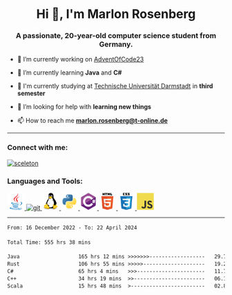 <h1 align="center"><a name="heading"></a>Hi 👋, I'm Marlon Rosenberg</h1>
<h3 align="center"><a name="heading"></a>A passionate, 20-year-old computer science student from Germany.</h3>

- 🔭 I’m currently working on [AdventOfCode23](https://github.com/Sc3l3t0n/AdventOfCode23)

- 🌱 I’m currently learning **Java** and **C#**

- 🏫 I'm currently studying at [Technische Universität Darmstadt](https://www.tu-darmstadt.de/) in **third semester**

- 🤝 I’m looking for help with **learning new things**

- 📫 How to reach me **marlon.rosenberg@t-online.de**

---

<h3 align="left"><a name="heading"></a>Connect with me:</h3>
<p align="left">
<a href="https://www.leetcode.com/sceleton" target="blank"><img align="center" src="https://raw.githubusercontent.com/rahuldkjain/github-profile-readme-generator/master/src/images/icons/Social/leet-code.svg" alt="sceleton" height="30" width="40" /></a>
</p>

<h3 align="left"><a name="heading"></a>Languages and Tools:</h3>
<p align="left"> 
  <a href="https://www.java.com" target="_blank" rel="noreferrer"> 
    <img src="https://raw.githubusercontent.com/devicons/devicon/master/icons/java/java-original.svg" alt="java" width="40" height="40"/> 
  </a>
  <a href="https://git-scm.com/" target="_blank" rel="noreferrer"> 
    <img src="https://www.vectorlogo.zone/logos/git-scm/git-scm-icon.svg" alt="git" width="40" height="40"/> 
  </a>
    <a href="https://www.linux.org/" target="_blank" rel="noreferrer"> 
    <img src="https://raw.githubusercontent.com/devicons/devicon/master/icons/linux/linux-original.svg" alt="linux" width="40" height="40"/> 
  </a> 
  <a href="https://www.python.org" target="_blank" rel="noreferrer"> 
    <img src="https://raw.githubusercontent.com/devicons/devicon/master/icons/python/python-original.svg" alt="python" width="40" height="40"/> 
  </a>
  <a href="https://www.w3schools.com/cs/" target="_blank" rel="noreferrer"> 
    <img src="https://raw.githubusercontent.com/devicons/devicon/master/icons/csharp/csharp-original.svg" alt="csharp" width="40" height="40"/> 
  </a>
  <a href="https://www.w3.org/html/" target="_blank" rel="noreferrer"> 
    <img src="https://raw.githubusercontent.com/devicons/devicon/master/icons/html5/html5-original-wordmark.svg" alt="html5" width="40" height="40"/> 
  </a>
    <a href="https://www.w3schools.com/css/" target="_blank" rel="noreferrer"> 
    <img src="https://raw.githubusercontent.com/devicons/devicon/master/icons/css3/css3-original-wordmark.svg" alt="css3" width="40" height="40"/> 
  </a> 
  <a href="https://developer.mozilla.org/en-US/docs/Web/JavaScript" target="_blank" rel="noreferrer"> 
    <img src="https://raw.githubusercontent.com/devicons/devicon/master/icons/javascript/javascript-original.svg" alt="javascript" width="40" height="40"/> 
  </a>  
</p>

---

<!--START_SECTION:waka-->

```txt
From: 16 December 2022 - To: 22 April 2024

Total Time: 555 hrs 38 mins

Java                   165 hrs 12 mins >>>>>>>------------------   29.73 %
Rust                   106 hrs 55 mins >>>>>--------------------   19.25 %
C#                     65 hrs 4 mins   >>>----------------------   11.71 %
C++                    34 hrs 19 mins  >>-----------------------   06.18 %
Scala                  15 hrs 48 mins  >------------------------   02.84 %
```

<!--END_SECTION:waka-->
